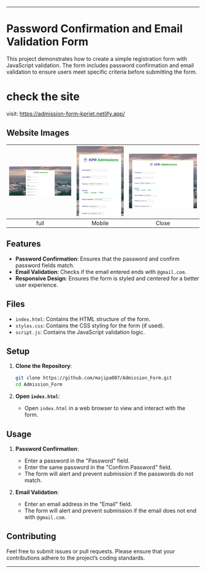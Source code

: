 
---

# Password Confirmation and Email Validation Form

This project demonstrates how to create a simple registration form with JavaScript validation. The form includes password confirmation and email validation to ensure users meet specific criteria before submitting the form.

# check the site
visit: https://admission-form-kpriet.netlify.app/

## Website Images
| ![image 1](image/test1.png) | ![image 2](image/test2.png) | ![image 3](image/test3.png) | 
|:-------------------:|:-------------------:|:-------------------:|
|      full       |        Mobile        |      Close       |



## Features

- **Password Confirmation**: Ensures that the password and confirm password fields match.
- **Email Validation**: Checks if the email entered ends with `@gmail.com`.
- **Responsive Design**: Ensures the form is styled and centered for a better user experience.

## Files

- `index.html`: Contains the HTML structure of the form.
- `styles.css`: Contains the CSS styling for the form (if used).
- `script.js`: Contains the JavaScript validation logic.

## Setup

1. **Clone the Repository**:

    ```bash
    git clone https://github.com/majipa007/Admission_Form.git
    cd Admission_Form
    ```

2. **Open `index.html`**:
    - Open `index.html` in a web browser to view and interact with the form.

## Usage

1. **Password Confirmation**:
   - Enter a password in the "Password" field.
   - Enter the same password in the "Confirm Password" field.
   - The form will alert and prevent submission if the passwords do not match.

2. **Email Validation**:
   - Enter an email address in the "Email" field.
   - The form will alert and prevent submission if the email does not end with `@gmail.com`.


## Contributing

Feel free to submit issues or pull requests. Please ensure that your contributions adhere to the project’s coding standards.


---
